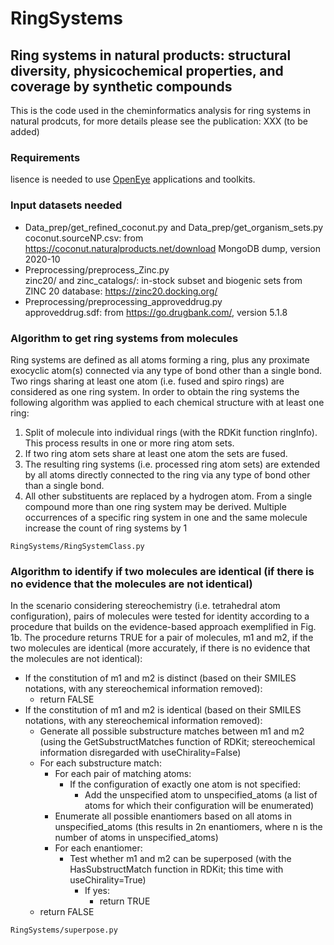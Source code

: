 # RingSystems
## Ring systems in natural products: structural diversity, physicochemical properties, and coverage by synthetic compounds
This is the code used in the cheminformatics analysis for ring systems in natural prodcuts, for more details please see the publication: XXX (to be added) 

### Requirements
lisence is needed to use [OpenEye](https://www.eyesopen.com) applications and toolkits.


### Input datasets needed
- Data_prep/get_refined_coconut.py and Data_prep/get_organism_sets.py  
    coconut.sourceNP.csv: from https://coconut.naturalproducts.net/download MongoDB dump, version 2020-10
- Preprocessing/preprocess_Zinc.py  
    zinc20/ and zinc_catalogs/: in-stock subset and biogenic sets from ZINC 20 database: https://zinc20.docking.org/
- Preprocessing/preprocessing_approveddrug.py  
    approveddrug.sdf: from https://go.drugbank.com/, version 5.1.8
    
    
### Algorithm to get ring systems from molecules
Ring systems are defined as all atoms forming a ring, plus any proximate exocyclic atom(s) connected via any type of bond other than a single bond. Two rings sharing at least one atom (i.e. fused and spiro rings) are considered as one ring system.
In order to obtain the ring systems the following algorithm was applied to each chemical structure with at least one ring:
1. Split of molecule into individual rings (with the RDKit function ringInfo). This process results in one or more ring atom sets.
2. If two ring atom sets share at least one atom the sets are fused.
3. The resulting ring systems (i.e. processed ring atom sets) are extended by all atoms directly connected to the ring via any type of bond other than a single bond.
4. All other substituents are replaced by a hydrogen atom.
From a single compound more than one ring system may be derived. Multiple occurrences of a specific ring system in one and the same molecule increase the count of ring systems by 1 

<code>RingSystems/RingSystemClass.py</code>


### Algorithm to identify if two molecules are identical (if there is no evidence that the molecules are not identical)
In the scenario considering stereochemistry (i.e. tetrahedral atom configuration), pairs of molecules were tested for identity according to a procedure that builds on the evidence-based approach exemplified in Fig. 1b. The procedure returns TRUE for a pair of molecules, m1 and m2, if the two molecules are identical (more accurately, if there is no evidence that the molecules are not identical):
- If the constitution of m1 and m2 is distinct (based on their SMILES notations, with any stereochemical information removed):
    - return FALSE
- If the constitution of m1 and m2 is identical (based on their SMILES notations, with any stereochemical information removed):
    - Generate all possible substructure matches between m1 and m2 (using the GetSubstructMatches function of RDKit; stereochemical information disregarded with useChirality=False)
    - For each substructure match:
        - For each pair of matching atoms:
            - If the configuration of exactly one atom is not specified:
                - Add the unspecified atom to unspecified_atoms (a list of atoms for which their configuration will be enumerated)
        - Enumerate all possible enantiomers based on all atoms in unspecified_atoms (this results in 2n enantiomers, where n is the number of atoms in unspecified_atoms)
        - For each enantiomer:
            - Test whether m1 and m2 can be superposed (with the HasSubstructMatch function in RDKit; this time with useChirality=True) 
                - If yes: 
                    - return TRUE
    - return FALSE

<code>RingSystems/superpose.py</code>

